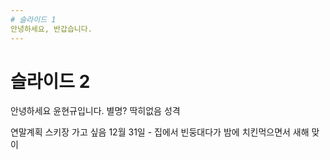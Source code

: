 ```yaml
---
# 슬라이드 1
안녕하세요, 반갑습니다.
---
```

# 슬라이드 2
안녕하세요 윤현규입니다. 
별명? 딱히없음
성격 

연말계획 스키장 가고 싶음 
12월 31일 - 집에서 빈둥대다가 밤에 치킨먹으면서 새해 맞이

